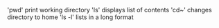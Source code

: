'pwd' print working directory
'ls' displays list of contents
'cd~' changes directory to home
'ls -l' lists in a long format
